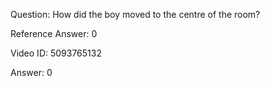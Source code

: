 Question: How did the boy moved to the centre of the room?

Reference Answer: 0

Video ID: 5093765132

Answer: 0

